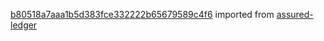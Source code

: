 [b80518a7aaa1b5d383fce332222b65679589c4f6](https://github.com/insolar/assured-ledger/commit/b80518a7aaa1b5d383fce332222b65679589c4f6) imported from [assured-ledger](https://github.com/insolar/assured-ledger)
